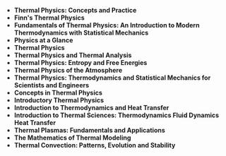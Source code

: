  

<ul>
  
 <li><b><a target="_blank" href="https://github.com/manjunath5496/Thermal-Physics-Books/blob/master/thp(1).pdf" style="text-decoration:none;">Thermal Physics: Concepts and Practice</a></b></li>
  
<li><b><a target="_blank" href="https://github.com/manjunath5496/Thermal-Physics-Books/blob/master/thp(2).pdf" style="text-decoration:none;">Finn's Thermal Physics</a></b></li>

<li><b><a target="_blank" href="https://github.com/manjunath5496/Thermal-Physics-Books/blob/master/thp(3).pdf" style="text-decoration:none;">Fundamentals of Thermal Physics: An Introduction to Modern Thermodynamics with Statistical Mechanics</a></b></li>                         
  <li><b><a target="_blank" href="https://github.com/manjunath5496/Thermal-Physics-Books/blob/master/thp(4).pdf" style="text-decoration:none;">Physics at a Glance</a></b></li>
  
   <li><b><a target="_blank" href="https://github.com/manjunath5496/Thermal-Physics-Books/blob/master/thp(5).pdf" style="text-decoration:none;">Thermal Physics</a></b></li>  
   
 <li><b><a target="_blank" href="https://github.com/manjunath5496/Thermal-Physics-Books/blob/master/thp(6).pdf" style="text-decoration:none;">Thermal Physics and Thermal Analysis</a></b></li>
  
<li><b><a target="_blank" href="https://github.com/manjunath5496/Thermal-Physics-Books/blob/master/thp(7).pdf" style="text-decoration:none;">Thermal Physics: Entropy and Free Energies</a></b></li>

<li><b><a target="_blank" href="https://github.com/manjunath5496/Thermal-Physics-Books/blob/master/thp(8).pdf" style="text-decoration:none;">Thermal Physics of the Atmosphere</a></b></li>                         
  <li><b><a target="_blank" href="https://github.com/manjunath5496/Thermal-Physics-Books/blob/master/thp(9).pdf" style="text-decoration:none;">Thermal Physics: Thermodynamics and Statistical Mechanics for Scientists and Engineers</a></b></li>
  
   <li><b><a target="_blank" href="https://github.com/manjunath5496/Thermal-Physics-Books/blob/master/thp(10).pdf" style="text-decoration:none;">Concepts in Thermal Physics</a></b></li>     
   
<li><b><a target="_blank" href="https://github.com/manjunath5496/Thermal-Physics-Books/blob/master/thp(11).pdf" style="text-decoration:none;">Introductory Thermal Physics</a></b></li>

<li><b><a target="_blank" href="https://github.com/manjunath5496/Thermal-Physics-Books/blob/master/thp(12).pdf" style="text-decoration:none;">Introduction to Thermodynamics and Heat Transfer</a></b></li>                         
  <li><b><a target="_blank" href="https://github.com/manjunath5496/Thermal-Physics-Books/blob/master/thp(13).rar" style="text-decoration:none;">Introduction to Thermal Sciences: Thermodynamics Fluid Dynamics Heat Transfer </a></b></li>
  
   <li><b><a target="_blank" href="https://github.com/manjunath5496/Thermal-Physics-Books/blob/master/thp(14).pdf" style="text-decoration:none;">Thermal Plasmas: Fundamentals and Applications</a></b></li>     
      
 <li><b><a target="_blank" href="https://github.com/manjunath5496/Thermal-Physics-Books/blob/master/thp(15).pdf" style="text-decoration:none;">The Mathematics of Thermal Modeling</a></b></li>                         
  <li><b><a target="_blank" href="https://github.com/manjunath5496/Thermal-Physics-Books/blob/master/thp(16).pdf" style="text-decoration:none;">Thermal Convection: Patterns, Evolution and Stability</a></b></li>
  

   
   
   
   
   
     
 </ul>
